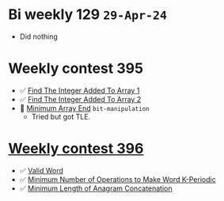 # Bi weekly 129 `29-Apr-24`
- Did nothing

# Weekly contest 395
- ✅ [Find The Integer Added To Array 1](./findTheIntegerAddedToArray1/)
- ✅ [Find The Integer Added To Array 2](./findTheIntegerAddedToArray2/)
- 📝 [Minimum Array End](./minimumArrayEnd/) `bit-manipulation`
    - Tried but got TLE.
    
# [Weekly contest 396](https://leetcode.com/contest/weekly-contest-396/)
- ✅ [Valid Word](./validWord/)
- ✅ [Minimum Number of Operations to Make Word K-Periodic](./minNoOfOperationsToMakeWordKPeriodic/)
- ✅ [Minimum Length of Anagram Concatenation](./minimumLengthofAnagramConcatenation/)
